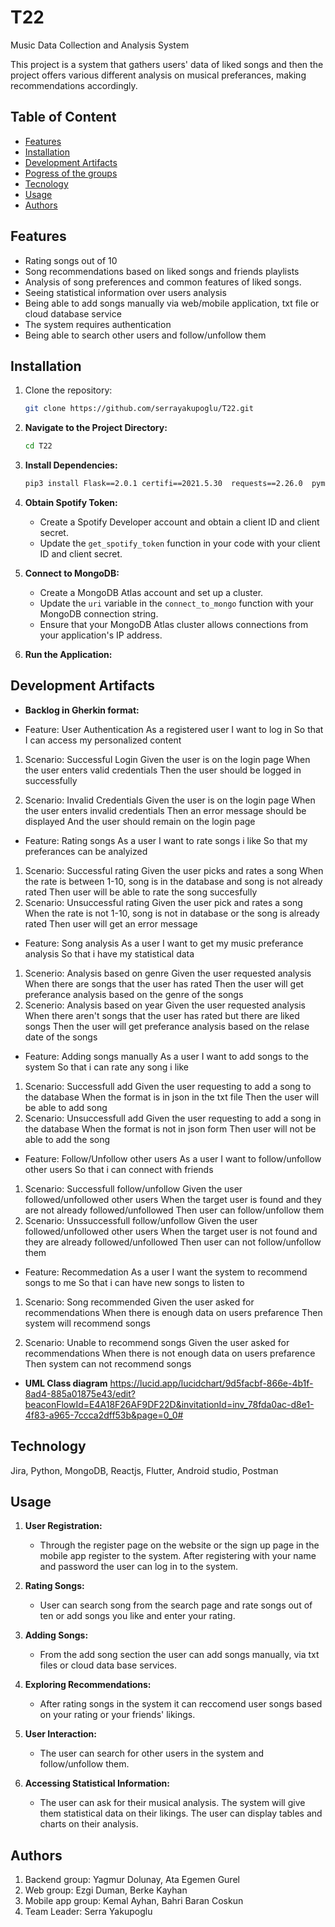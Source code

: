 # T22
Music Data Collection and Analysis System

This project is a system that gathers users' data of liked songs and then the project offers various different analysis on musical preferances, making recommendations accordingly. 

## Table of Content 
- [Features](#features)
- [Installation](#installation)
- [Development Artifacts](#development-artifacts)
- [Pogress of the groups](#progressofthegroups)
- [Tecnology](#technology)
- [Usage](#usage)
- [Authors](#Authors)


## Features 
- Rating songs out of 10 
-  Song recommendations based on liked songs and friends playlists
- Analysis of song preferences and common features of liked songs.
- Seeing statistical information over users analysis 
- Being able to add songs manually via web/mobile application, txt file or cloud database service
- The system requires authentication
- Being able to search other users and follow/unfollow them 


## Installation 
1. Clone the repository:
    ```bash
    git clone https://github.com/serrayakupoglu/T22.git
    ```
2. **Navigate to the Project Directory:**
    ```bash
    cd T22
    ```
3. **Install Dependencies:**
    ```bash
    pip3 install Flask==2.0.1 certifi==2021.5.30  requests==2.26.0  pymongo==3.12.0  bson==0.5.10
    ```
4. **Obtain Spotify Token:**
    - Create a Spotify Developer account and obtain a client ID and client secret.
    - Update the `get_spotify_token` function in your code with your client ID and client secret.

5. **Connect to MongoDB:**
    - Create a MongoDB Atlas account and set up a cluster.
    - Update the `uri` variable in the `connect_to_mongo` function with your MongoDB connection string.
    - Ensure that your MongoDB Atlas cluster allows connections from your application's IP address.
6. **Run the Application:**



## Development Artifacts
- **Backlog in Gherkin format:**
  
-  Feature: User Authentication
  As a registered user
  I want to log in
  So that I can access my personalized content

1. Scenario: Successful Login
  Given the user is on the login page
  When the user enters valid credentials
  Then the user should be logged in successfully

2. Scenario: Invalid Credentials
  Given the user is on the login page
  When the user enters invalid credentials
  Then an error message should be displayed
  And the user should remain on the login page
  
  - Feature: Rating songs 
  As a user
  I want to rate songs i like
  So that my preferances can be analyized
  
 1.  Scenario: Successful rating
      Given the user picks and rates a song 
      When the rate is between 1-10, song is in the database and song is not already rated
      Then user will be able to rate the song succesfully
 2.  Scenario: Unsuccessful rating
      Given the user pick and rates a song 
      When the rate is not 1-10, song is not in database or the song is already rated 
      Then user will get an error message 
      
 -  Feature: Song analysis 
  As a user 
  I want to get my music preferance analysis
  So that i have my statistical data
 1.  Scenerio: Analysis based on genre
      Given the user requested analysis
      When there are songs that the user has rated 
      Then the user will get preferance analysis based on the genre of the songs
  2. Scenerio: Analysis based on year 
      Given the user requested analysis
      When there aren't songs that the user has rated but there are liked songs 
      Then the user will get preferance analysis based on the relase date of the songs
-  Feature: Adding songs manually
 As a user
 I want to add songs to the system 
 So that i can rate any song i like
1. Scenario: Successfull add
    Given the user requesting to add a song to the database
    When the format is in json in the txt file 
    Then the user will be able to add song
2. Scenario: Unsuccessfull add 
    Given the user requesting to add a song in the database
    When the format is not in json form 
    Then user will not be able to add the song
- Feature: Follow/Unfollow other users
As a user
I want to follow/unfollow other users
So that i can connect with friends
1. Scenario: Successfull follow/unfollow
    Given the user followed/unfollowed other users
    When the target user is found and they are not already followed/unfollowed
    Then user can follow/unfollow them
2. Scenario: Unssuccessfull follow/unfollow
    Given the user followed/unfollowed other users
    When the target user is not found and they are already followed/unfollowed
    Then user can not follow/unfollow them
- Feature: Recommedation 
As a user 
I want the system to recommend songs to me
So that i can have new songs to listen to 
1. Scenario: Song recommended
    Given the user asked for recommendations
    When there is enough data on users prefarence
    Then system will recommend songs

2. Scenario: Unable to recommend songs
    Given the user asked for recommendations
    When there is not enough data on users prefarence
    Then system can not recommend songs
  
- **UML Class diagram**
  https://lucid.app/lucidchart/9d5facbf-866e-4b1f-8ad4-885a01875e43/edit?beaconFlowId=E4A18F26AF9DF22D&invitationId=inv_78fda0ac-d8e1-4f83-a965-7ccca2dff53b&page=0_0#


## Technology 
Jira, Python, MongoDB, Reactjs, Flutter, Android studio, Postman
## Usage 
1. **User Registration:**
   - Through the register page on the website or the sign up page in the mobile app register to the system. After registering with your name and password the user can log in to the system.
2. **Rating Songs:**
    - User can search song from the search page and rate songs out of ten or add songs you like and enter your rating. 

3. **Adding Songs:**
    - From the add song section the user can add songs manually, via txt files or cloud data base services.

4. **Exploring Recommendations:**
    - After rating songs in the system it can reccomend user songs based on your rating or your friends' likings. 

5. **User Interaction:**
    - The user can search for other users in the system and follow/unfollow them.

6. **Accessing Statistical Information:**
    - The user  can ask for their musical analysis. The system will give them statistical data on their likings. The user can display tables and charts on their analysis. 

## Authors
1. Backend group: Yagmur Dolunay, Ata Egemen Gurel
2. Web group: Ezgi Duman, Berke Kayhan
3. Mobile app group: Kemal Ayhan, Bahri Baran Coskun
4. Team Leader: Serra Yakupoglu   




